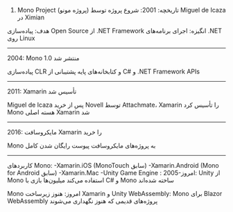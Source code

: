 1. Mono Project (پروژه مونو)
تاریخچه:
2001: شروع پروژه توسط Miguel de Icaza در Ximian

هدف: پیاده‌سازی Open Source از .NET Framework
انگیزه: اجرای برنامه‌های .NET روی Linux

--------------------------------------------------------------------------------------------------------------------------------------------------------------------------------------------------------------------------------
2004: Mono 1.0 منتشر شد

پیاده‌سازی CLR و کتابخانه‌های پایه
پشتیبانی از C# و .NET Framework APIs

--------------------------------------------------------------------------------------------------------------------------------------------------------------------------------------------------------------------------------
2011: Xamarin تأسیس شد

Miguel de Icaza پس از خرید Novell توسط Attachmate، Xamarin را تأسیس کرد
Mono هسته اصلی Xamarin شد

--------------------------------------------------------------------------------------------------------------------------------------------------------------------------------------------------------------------------------
2016: مایکروسافت Xamarin را خرید

Mono به پروژه‌های مایکروسافت پیوست
رایگان شدن کامل

--------------------------------------------------------------------------------------------------------------------------------------------------------------------------------------------------------------------------------
کاربردهای Mono:
-Xamarin.iOS (MonoTouch سابق)
-Xamarin.Android (Mono for Android سابق)
-Xamarin.Mac
-Unity Game Engine : 
2005-امروز: Unity از Mono استفاده می‌کند
میلیون‌ها بازی با C# و Mono ساخته شده‌اند

Mono امروز:
هنوز زیرساخت Xamarin و Unity
WebAssembly: Mono برای Blazor WebAssembly
پروژه‌های قدیمی که هنوز نگهداری می‌شوند

